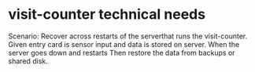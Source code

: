 # visit-counter technical needs

Scenario: Recover across restarts of the serverthat runs the visit-counter.
Given entry card is sensor input and data is stored on server.
When the server goes down and restarts
Then restore the data from backups or shared disk.
